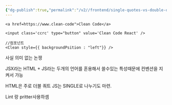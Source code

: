 ```yaml
---
{"dg-publish":true,"permalink":"/v2//frontend/single-quotes-vs-double-quotes/","tags":["Frontend","React","JavaScript","HTML"],"noteIcon":""}
---
```


```tsx
<a href=https://www.clean-code">Clean Code</a>
```

```tsx
<input class='ccrc' type="button" value='Clean Code React' />
```

```tsx
//컴포넌트
<Clean style={{ backgroundPsition : "left"}} />
```


사실 의미 없는 논쟁

JSX라는 HTML + JS라는 두개의 언어를 혼용해서 쓸수있는 특성때문에
컨벤션을 지켜서 가능

HTML은 주로 더블 쿼트 JS는 SINGLE로 나누기도 마련.

Lint 랑 pritter사용하셈
